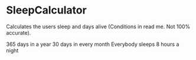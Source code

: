 # SleepCalculator
Calculates the users sleep and days alive (Conditions in read me. Not 100% accurate).

365 days in a year
30 days in every month
Everybody sleeps 8 hours a night
